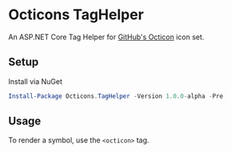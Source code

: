 # Octicons TagHelper
An ASP.NET Core Tag Helper for [GitHub's Octicon](https://octicons.github.com/) icon set.

## Setup
Install via NuGet
```powershell
Install-Package Octicons.TagHelper -Version 1.0.0-alpha -Pre
```

## Usage
To render a symbol, use the `<octicon>` tag.
